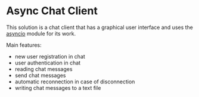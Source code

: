 # Async Chat Client

This solution is a chat client that has a graphical user interface and uses the [asyncio](https://docs.python.org/3/library/asyncio.html) module for its work.

Main features:

* new user registration in chat
* user authentication in chat
* reading chat messages
* send chat messages
* automatic reconnection in case of disconnection
* writing chat messages to a text file
